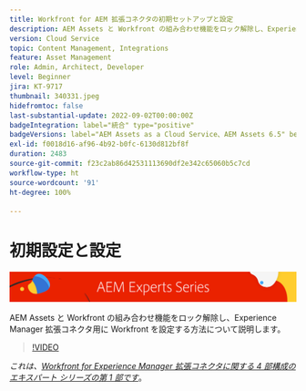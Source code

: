 ```yaml
---
title: Workfront for AEM 拡張コネクタの初期セットアップと設定
description: AEM Assets と Workfront の組み合わせ機能をロック解除し、Experience Manager 拡張コネクタ用に Workfront を設定する方法について説明します。
version: Cloud Service
topic: Content Management, Integrations
feature: Asset Management
role: Admin, Architect, Developer
level: Beginner
jira: KT-9717
thumbnail: 340331.jpeg
hidefromtoc: false
last-substantial-update: 2022-09-02T00:00:00Z
badgeIntegration: label="統合" type="positive"
badgeVersions: label="AEM Assets as a Cloud Service、AEM Assets 6.5" before-title="false"
exl-id: f0018d16-af96-4b92-b0fc-6130d812bf8f
duration: 2483
source-git-commit: f23c2ab86d42531113690df2e342c65060b5c7cd
workflow-type: ht
source-wordcount: '91'
ht-degree: 100%

---
```


# 初期設定と設定

![AEM エキスパートシリーズ](./assets/banner.png)

AEM Assets と Workfront の組み合わせ機能をロック解除し、Experience Manager 拡張コネクタ用に Workfront を設定する方法について説明します。

>[!VIDEO](https://video.tv.adobe.com/v/340331?quality=12&learn=on)

_これは、[Workfront for Experience Manager 拡張コネクタに関する 4 部構成のエキスパート シリーズの第 1 部です](./overview.md)_。
